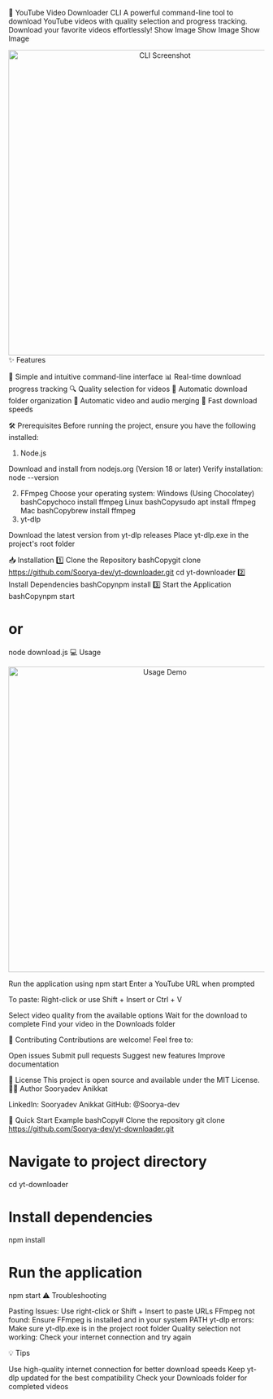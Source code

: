 🎥 YouTube Video Downloader CLI
A powerful command-line tool to download YouTube videos with quality selection and progress tracking. Download your favorite videos effortlessly!
Show Image
Show Image
Show Image
<div align="center">
  <img src="https://user-images.githubusercontent.com/65505330/189722764-b35f2ca4-f2c6-43ce-b6f6-3f1875ea3a46.png" alt="CLI Screenshot" width="600">
</div>
✨ Features

🎯 Simple and intuitive command-line interface
📊 Real-time download progress tracking
🔍 Quality selection for videos
📂 Automatic download folder organization
🔄 Automatic video and audio merging
🚀 Fast download speeds

🛠️ Prerequisites
Before running the project, ensure you have the following installed:
1. Node.js

Download and install from nodejs.org (Version 18 or later)
Verify installation: node --version

2. FFmpeg
Choose your operating system:
Windows (Using Chocolatey)
bashCopychoco install ffmpeg
Linux
bashCopysudo apt install ffmpeg
Mac
bashCopybrew install ffmpeg
3. yt-dlp

Download the latest version from yt-dlp releases
Place yt-dlp.exe in the project's root folder

📥 Installation
1️⃣ Clone the Repository
bashCopygit clone https://github.com/Soorya-dev/yt-downloader.git
cd yt-downloader
2️⃣ Install Dependencies
bashCopynpm install
3️⃣ Start the Application
bashCopynpm start
# or
node download.js
💻 Usage
<div align="center">
  <img src="https://user-images.githubusercontent.com/65505330/189722764-b35f2ca4-f2c6-43ce-b6f6-3f1875ea3a46.png" alt="Usage Demo" width="600">
</div>

Run the application using npm start
Enter a YouTube URL when prompted

To paste: Right-click or use Shift + Insert or Ctrl + V


Select video quality from the available options
Wait for the download to complete
Find your video in the Downloads folder

🤝 Contributing
Contributions are welcome! Feel free to:

Open issues
Submit pull requests
Suggest new features
Improve documentation

📝 License
This project is open source and available under the MIT License.
👨‍💻 Author
Sooryadev Anikkat

LinkedIn: Sooryadev Anikkat
GitHub: @Soorya-dev

🚀 Quick Start Example
bashCopy# Clone the repository
git clone https://github.com/Soorya-dev/yt-downloader.git

# Navigate to project directory
cd yt-downloader

# Install dependencies
npm install

# Run the application
npm start
⚠️ Troubleshooting

Pasting Issues: Use right-click or Shift + Insert to paste URLs
FFmpeg not found: Ensure FFmpeg is installed and in your system PATH
yt-dlp errors: Make sure yt-dlp.exe is in the project root folder
Quality selection not working: Check your internet connection and try again

💡 Tips

Use high-quality internet connection for better download speeds
Keep yt-dlp updated for the best compatibility
Check your Downloads folder for completed videos
